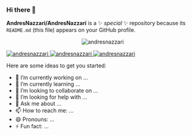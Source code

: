 ### Hi there 👋

**AndresNazzari/AndresNazzari** is a ✨ _special_ ✨ repository because its `README.md` (this file) appears on your GitHub profile.

<p align="center" >
  <img src="https://github-profile-trophy.vercel.app/?username=AndresNazzari&theme=dracula&column=-1" alt="andresnazzari"/>
</p>

<a href="#" align="center">
  <img  src="https://github-readme-stats.vercel.app/api?username=AndresNazzari&count_private=true&show_icons=true&theme=dracula" alt="andresnazzari"/>
</a>
<a href="#" align="center">
  <img  src="https://github-readme-stats.vercel.app/api/top-langs/?username=AndresNazzari&layout=compact" alt="andresnazzari"/>
</a>
<a href="#" align="center" >
  <img src="https://github-readme-stats.vercel.app/api/wakatime?username=AndresNazzari" alt="andresnazzari"/>
</a>

<!--
![trophy](https://github-profile-trophy.vercel.app/?username=AndresNazzari&theme=dracula&column=-1)

![Anurag's GitHub stats](https://github-readme-stats.vercel.app/api?username=AndresNazzari&count_private=true&show_icons=true&theme=dracula)

![Top Langs](https://github-readme-stats.vercel.app/api/top-langs/?username=AndresNazzari&layout=compact)

![willianrod's wakatime stats](https://github-readme-stats.vercel.app/api/wakatime?username=AndresNazzari) -->

Here are some ideas to get you started:

-   🔭 I’m currently working on ...
-   🌱 I’m currently learning ...
-   👯 I’m looking to collaborate on ...
-   🤔 I’m looking for help with ...
-   💬 Ask me about ...
-   📫 How to reach me: ...
-   😄 Pronouns: ...
-   ⚡ Fun fact: ...
